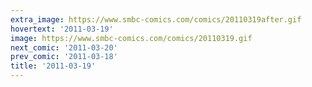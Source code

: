 ```yaml
---
extra_image: https://www.smbc-comics.com/comics/20110319after.gif
hovertext: '2011-03-19'
image: https://www.smbc-comics.com/comics/20110319.gif
next_comic: '2011-03-20'
prev_comic: '2011-03-18'
title: '2011-03-19'
---
```


